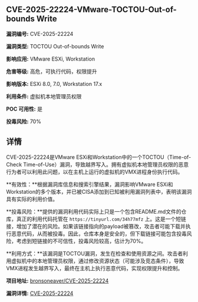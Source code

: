 ## CVE-2025-22224-VMware-TOCTOU-Out-of-bounds Write

**漏洞编号:** CVE-2025-22224

**漏洞类型:** TOCTOU Out-of-bounds Write

**影响应用:** VMware ESXi, Workstation

**危害等级:** 高危，可执行代码，权限提升

**影响版本:** ESXi 8.0, 7.0, Workstation 17.x

**利用条件:** 虚拟机本地管理员权限

**POC 可用性:** 是

**投毒风险:** 70%

## 详情

CVE-2025-22224是VMware ESXi和Workstation中的一个TOCTOU（Time-of-Check Time-of-Use）漏洞，导致越界写入。拥有虚拟机本地管理员权限的恶意行为者可以利用此问题，以在主机上运行的虚拟机的VMX进程身份执行代码。

**有效性：**根据漏洞库信息和搜索引擎结果，漏洞影响VMware ESXi和Workstation的多个版本，并已被CISA添加到已知被利用漏洞列表中，表明该漏洞具有实际的利用价值。

**投毒风险：**提供的漏洞利用代码实际上只是一个包含README.md文件的仓库，真正的利用代码托管在 `https://tinyurl.com/34h77mfz` 上。这是一个短链接，增加了潜在的风险。如果该链接指向的payload被篡改，攻击者可能下载并执行恶意代码，从而被投毒。因此，仓库本身是安全的，但下载链接可能包含投毒风险，考虑到短链接的不可信性，投毒风险较高，估计为70%。

**利用方式：**该漏洞是TOCTOU漏洞，发生在检查和使用资源之间。攻击者利用虚拟机中的本地管理员权限，通过修改资源状态（可能涉及竞态条件），导致VMX进程发生越界写入，最终在主机上执行恶意代码，实现权限提升和控制。

**项目地址:** [bronsoneaver/CVE-2025-22224](https://github.com/bronsoneaver/CVE-2025-22224)

**漏洞详情:** [CVE-2025-22224](https://nvd.nist.gov/vuln/detail/CVE-2025-22224)